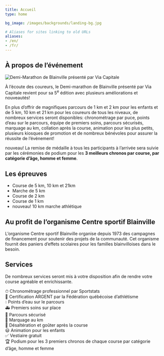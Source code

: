 ```yaml
---
title: Accueil
type: home

bg_image: /images/backgrounds/landing-bg.jpg

# Aliases for sites linking to old URLs
aliases:
- /en/
- /fr/
---
```


## À propos de l’événement

![Demi-Marathon de Blainville présenté par Via Capitale](/images/logo-large.png)

À l’écoute des coureurs, le Demi-marathon de Blainville présenté par Via Capitale revient pour sa 5<sup>e</sup> édition avec plusieurs améliorations et nouveautés!

En plus d’offrir de magnifiques parcours de 1 km et 2 km pour les enfants et de 5 km, 10 km et 21 km pour les coureurs de tous les niveaux, de nombreux services seront disponibles: chronométrage par puce, points d’eau sur le parcours, équipe de premiers soins, parcours sécurisés, marquage au km, collation après la course, animation pour les plus petits, plusieurs kiosques de promotion et de nombreux bénévoles pour assurer la réussite de l’événement!

<span class="badge badge-primary text-uppercase small d-inline">nouveau!</span> La remise de médaille à tous les participants à l’arrivée sera suivie par les cérémonies de podium pour les **3 meilleurs chronos par course, par catégorie d’âge, homme et femme**.

## Les épreuves

- Course de 5 km, 10 km et 21km
- Marche de 5 km
- Course de 2 km
- Course de 1 km
- <span class="badge badge-primary text-uppercase small d-inline">nouveau!</span> 10 km marche athlétique

## Au profit de l’organisme Centre sportif Blainville

L’organisme Centre sportif Blainville organise depuis 1973 des campagnes de financement pour soutenir des projets de la communauté.
Cet organisme fournit des paniers d’effets scolaires pour les familles blainvilloises dans le besoin.

## Services

De nombreux services seront mis à votre disposition afin de rendre votre course agréable et enrichissante.

⏱ Chronométrage professionnel par Sportstats  
🥈 Certification ARGENT par la Fédération québécoise d’athlétisme  
💧 Points d’eau sur le parcours  
🚑 Premiers soins sur place  
🚧 Parcours sécurisé  
🏁 Marquage au km  
🍎 Désaltération et goûter après la course  
😃 Animation pour les enfants  
✅ Vestiaire gratuit  
🏆 Podium pour les 3 premiers chronos de chaque course par catégorie d’âge, homme et femme

